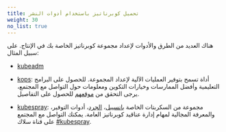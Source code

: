 ```yaml
---
title: تحميل كوبرناتيز باستخدام أدوات النشر
weight: 30
no_list: true
---
```


هناك العديد من الطرق والأدوات لإعداد مجموعة كوبرناتيز الخاصة بك في الإنتاج. على سبيل المثال:

- [kubeadm](/docs/setup/production-environment/tools/kubeadm/)

- [kops](https://kops.sigs.k8s.io/): أداة تسمح بتوفير العمليات الآلية لإعداد المجموعة. للحصول على البرامج التعليمية وأفضل الممارسات وخيارات التكوين ومعلومات حول التواصل مع المجتمع، يرجى التحقق من [موقعهم](https://kops.sigs.k8s.io/) للحصول على التفاصيل.

- [kubespray](https://kubespray.io/): مجموعة من السكربتات الخاصة  [بانسيبل](https://docs.ansible.com/)، [الجرد](https://github.com/kubernetes-sigs/kubespray/blob/master/docs/ansible.md#inventory)، أدوات التوفير، والمعرفة المجالية لمهام إدارة عناقيد كوبرناتيز العامة. يمكنك التواصل مع المجتمع على قناة سلاك [#kubespray](https://kubernetes.slack.com/messages/kubespray/).

